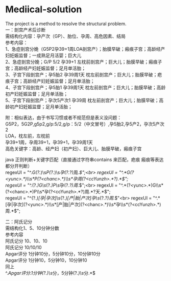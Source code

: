 # Mediical-solution
The project is a method to resolve the structural problem.<br>
  一：剖宫产术后诊断<br>
  需结构化内容：孕产次（GP）、胎位、孕周、高危因素、结局<br>
  参考内容：<br>
  1、急症剖宫分娩（G5P2孕39+1周LOA剖宫产）；胎膜早破；瘢痕子宫；高龄经产妇妊娠监督；一成熟足月活婴；巨大儿<br>
  2、急症剖宫分娩；G/P 5/2 孕39+1 左枕前剖宫产；巨大儿；胎膜早破；瘢痕子宫；高龄经产妇妊娠监督；足月单活胎；<br>
  3、子宫下段剖宫产；孕5胎2 孕39周1天 枕左前剖宫产；巨大儿；胎膜早破；疤痕子宫；高龄经产妇妊娠监督；足月单活胎；<br>
  4、子宫下段剖宫产；孕5胎1 孕39周1天 枕左前剖宫产；巨大儿；胎膜早破；高龄初产妇妊娠监督；足月单活胎；<br>
  5、子宫下段剖宫产；孕次5产次1 孕39周 枕左前剖宫产；巨大儿；胎膜早破；高龄初产妇妊娠监督；足月单活胎；<br>

  附：相似表达，由于书写习惯或者不规范但是表义没问题：<br>
  G5P2，5G2P,g5p2,g/p:5/2,g/p：5/2（中文冒号）,孕5胎2,孕5产2，孕次5产次2<br>
  LOA，枕左前，左枕前<br>
  孕39+1周，孕周39+1，孕39+1，孕39周1天<br>
  高危关键字：高龄、经产妇（初产妇）、巨大儿、胎膜早破，瘢痕子宫<br>

  java 正则判断+关键字匹配（直接通过字符串contains 来匹配，疤痕 瘢痕等表达都分开判断）<br>
  regexUI = "^.*G(?<yunc>.*)\\s*P(?<chanc>.*)\\s*孕(?<ccYunzh>.*?)周.*$";<br>
  regexUI = "^.*G(?<yunc>.*)\\s*P(?<chanc>.*)\\s*孕周(?<ccYunzh>.*?).*$";<br>
  regexUI = "^.*(?<yunc>.*)G\\s*(?<chanc>.*)P\\s*孕(?<ccYunzh>.*?)周.*$";<br>
  regexUI = "^.*(?<yunc>.*)G\\s*(?<chanc>.*)P\\s*孕(?<ccYunzh>.*?)周.*?天.*$";<br>
  regexUI = "^(?<yunc>.*)[孕|孕次]\\s*(?<chanc>.*)[产|胎|产次]孕\\s*(?<ccYunzh>.*?)周.*$"<br>
  regexUI = "^.*[孕|孕次](?<yunc>.*)\\s*[产|胎|产次](?<chanc>.*)\\s*孕\\s*(?<ccYunzh>.*)周.*$";<br>

  二：阿氏记分<br>
  需结构化1、5、10分钟分数<br>
  参考内容<br>
  阿氏记分 10、10、10<br>
  阿氏记分 10/10/10<br>
  Apgar评分 1分钟10分，5分钟10分，10分钟10分<br>
  Apgar评分 1分钟10，5分钟10，10分钟10<br>
  同上<br>
  ^.*Apgar评分.*1分钟(?<xsZongf1>.*)\\s*分，5分钟(?<xsZongf2>.*)\\s*分.*$
